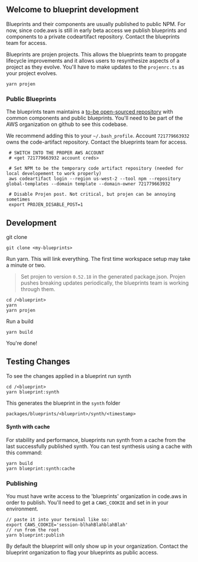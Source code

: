 ## Welcome to blueprint development

Blueprints and their components are usually published to public NPM. For now, since code.aws is still in early beta access we publish blueprints and
components to a private codeartifact repository. Contact the blueprints team for access.

Blueprints are projen projects. This allows the blueprints team to propgate lifecycle improvements and it allows users to resynthesize aspects of a
project as they evolve. You'll have to make updates to the `projenrc.ts` as your project evolves.

```
yarn projen
```

### Public Blueprints

The blueprints team maintains a [to-be open-sourced repository](https://github.com/aws/caws-blueprints/blob/main/README.md) with common components and
public blueprints. You'll need to be part of the AWS organization on github to see this codebase.

We recommend adding this to your `~/.bash_profile`. Account `721779663932` owns the code-artifact repository. Contact the blueprints team for access.

```
 # SWITCH INTO THE PROPER AWS ACCOUNT
 # <get 721779663932 account creds>

 # Set NPM to be the temporary code artifact repository (needed for local developement to work properly)
 aws codeartifact login --region us-west-2 --tool npm --repository global-templates --domain template --domain-owner 721779663932

 # Disable Projen post. Not critical, but projen can be annoying sometimes
 export PROJEN_DISABLE_POST=1
```

## Development

git clone

```
git clone <my-blueprints>
```

Run yarn. This will link everything. The first time workspace setup may take a minute or two.

> Set projen to version `0.52.18` in the generated package.json. Projen pushes breaking updates periodically, the blueprints team is working through
> them.

```
cd /<blueprint>
yarn
yarn projen
```

Run a build

```
yarn build
```

You're done!

## Testing Changes

To see the changes applied in a blueprint run synth

```
cd /<blueprint>
yarn blueprint:synth
```

This generates the blueprint in the `synth` folder

```
packages/blueprints/<blueprint>/synth/<timestamp>
```

#### Synth with cache

For stability and performance, blueprints run synth from a cache from the last successfully published synth. You can test synthesis using a cache with
this command:

```
yarn build
yarn blueprint:synth:cache
```

### Publishing

You must have write access to the 'blueprints' organization in code.aws in order to publish. You'll need to get a `CAWS_COOKIE` and set in in your
environment.

```
// paste it into your terminal like so:
export CAWS_COOKIE='session-blhahBlahblahBlah'
// run from the root
yarn blueprint:publish
```

By default the blueprint will only show up in your organization. Contact the blueprint organization to flag your blueprints as public access.
